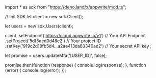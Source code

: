 import * as sdk from "https://deno.land/x/appwrite/mod.ts";

// Init SDK
let client = new sdk.Client();

let users = new sdk.Users(client);

client
    .setEndpoint('https://cloud.appwrite.io/v1') // Your API Endpoint
    .setProject('5df5acd0d48c2') // Your project ID
    .setKey('919c2d18fb5d4...a2ae413da83346ad2') // Your secret API key
;


let promise = users.updateMfa('[USER_ID]', false);

promise.then(function (response) {
    console.log(response);
}, function (error) {
    console.log(error);
});